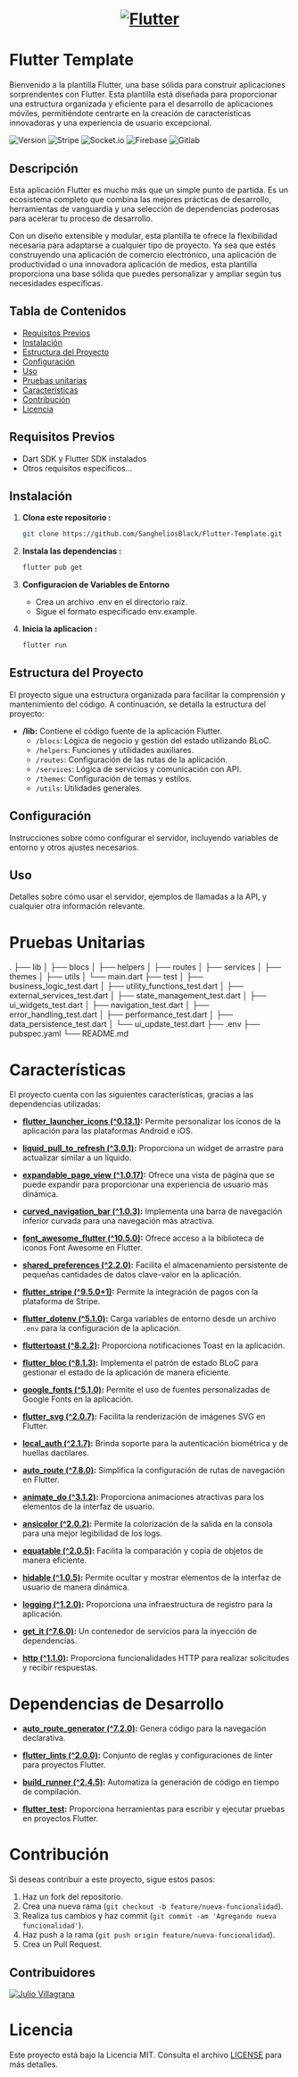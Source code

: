 <a href="https://flutter.dev/">
  <h1 align="center">
    <picture>
      <source media="(prefers-color-scheme: dark)" srcset="https://storage.googleapis.com/cms-storage-bucket/6e19fee6b47b36ca613f.png">
      <img alt="Flutter" src="https://storage.googleapis.com/cms-storage-bucket/c823e53b3a1a7b0d36a9.png">
    </picture>
  </h1>
</a>

# Flutter Template

Bienvenido a la plantilla Flutter, una base sólida para construir aplicaciones sorprendentes con Flutter. Esta plantilla está diseñada para proporcionar una estructura organizada y eficiente para el desarrollo de aplicaciones móviles, permitiéndote centrarte en la creación de características innovadoras y una experiencia de usuario excepcional.

![Version](https://img.shields.io/badge/Version-1.0.0-00d679?style=for-the-badge&logo=V)
![Stripe](https://img.shields.io/badge/Stripe-7455E8?style=for-the-badge&logo=Stripe&logoColor=white)
![Socket.io](https://img.shields.io/badge/Socket.io-000000?style=for-the-badge&logo=Socket.io&logoColor=white)
![Firebase](https://img.shields.io/badge/Firebase-4887E7?style=for-the-badge&logo=Firebase&logoColor=F4D208)
![Gitlab](https://img.shields.io/badge/Gitlab-FFFFFF?style=for-the-badge&logo=Gitlab&logoColor=#D74A2C)





## Descripción

Esta aplicación Flutter es mucho más que un simple punto de partida. Es un ecosistema completo que combina las mejores prácticas de desarrollo, herramientas de vanguardia y una selección de dependencias poderosas para acelerar tu proceso de desarrollo.

Con un diseño extensible y modular, esta plantilla te ofrece la flexibilidad necesaria para adaptarse a cualquier tipo de proyecto. Ya sea que estés construyendo una aplicación de comercio electrónico, una aplicación de productividad o una innovadora aplicación de medios, esta plantilla proporciona una base sólida que puedes personalizar y ampliar según tus necesidades específicas.

## Tabla de Contenidos

- [Requisitos Previos](#requisitos-previos)
- [Instalación](#instalación)
- [Estructura del Proyecto](#estructura-del-proyecto)
- [Configuración](#configuración)
- [Uso](#uso)
- [Pruebas unitarias](#pruebas-unitarias)
- [Características](#características)
- [Contribución](#contribución)
- [Licencia](#licencia)

## Requisitos Previos

- Dart SDK y Flutter SDK instalados
- Otros requisitos específicos...

## Instalación

1. **Clona este repositorio :**
   ```bash
   git clone https://github.com/SangheliosBlack/Flutter-Template.git

2. **Instala las dependencias :**
    ```bash
    flutter pub get

3. **Configuracion de Variables de Entorno**
   - Crea un archivo .env en el directorio raíz.
   - Sigue el formato especificado env.example.

4. **Inicia la aplicacion :**
    ```bash
    flutter run

## Estructura del Proyecto

El proyecto sigue una estructura organizada para facilitar la comprensión y mantenimiento del código. A continuación, se detalla la estructura del proyecto:

- **/lib:** Contiene el código fuente de la aplicación Flutter.
  - `/blocs`: Lógica de negocio y gestión del estado utilizando BLoC.
  - `/helpers`: Funciones y utilidades auxiliares.
  - `/routes`: Configuración de las rutas de la aplicación.
  - `/services`: Lógica de servicios y comunicación con API.
  - `/themes`: Configuración de temas y estilos.
  - `/utils`: Utilidades generales.

## Configuración

Instrucciones sobre cómo configurar el servidor, incluyendo variables de entorno y otros ajustes necesarios.

## Uso
Detalles sobre cómo usar el servidor, ejemplos de llamadas a la API, y cualquier otra información relevante.

# Pruebas Unitarias

.
├── lib
│   ├── blocs
│   ├── helpers
│   ├── routes
│   ├── services
│   ├── themes
│   ├── utils
│   └── main.dart
├── test
│   ├── business_logic_test.dart
│   ├── utility_functions_test.dart
│   ├── external_services_test.dart
│   ├── state_management_test.dart
│   ├── ui_widgets_test.dart
│   ├── navigation_test.dart
│   ├── error_handling_test.dart
│   ├── performance_test.dart
│   ├── data_persistence_test.dart
│   └── ui_update_test.dart
├── .env
├── pubspec.yaml
└── README.md

# Características

El proyecto cuenta con las siguientes características, gracias a las dependencias utilizadas:

- **[flutter_launcher_icons (^0.13.1)](https://pub.dev/packages/flutter_launcher_icons):** Permite personalizar los íconos de la aplicación para las plataformas Android e iOS.

- **[liquid_pull_to_refresh (^3.0.1)](https://pub.dev/packages/liquid_pull_to_refresh):** Proporciona un widget de arrastre para actualizar similar a un líquido.

- **[expandable_page_view (^1.0.17)](https://pub.dev/packages/expandable_page_view):** Ofrece una vista de página que se puede expandir para proporcionar una experiencia de usuario más dinámica.

- **[curved_navigation_bar (^1.0.3)](https://pub.dev/packages/curved_navigation_bar):** Implementa una barra de navegación inferior curvada para una navegación más atractiva.

- **[font_awesome_flutter (^10.5.0)](https://pub.dev/packages/font_awesome_flutter):** Ofrece acceso a la biblioteca de iconos Font Awesome en Flutter.

- **[shared_preferences (^2.2.0)](https://pub.dev/packages/shared_preferences):** Facilita el almacenamiento persistente de pequeñas cantidades de datos clave-valor en la aplicación.

- **[flutter_stripe (^9.5.0+1)](https://pub.dev/packages/flutter_stripe):** Permite la integración de pagos con la plataforma de Stripe.

- **[flutter_dotenv (^5.1.0)](https://pub.dev/packages/flutter_dotenv):** Carga variables de entorno desde un archivo `.env` para la configuración de la aplicación.

- **[fluttertoast (^8.2.2)](https://pub.dev/packages/fluttertoast):** Proporciona notificaciones Toast en la aplicación.

- **[flutter_bloc (^8.1.3)](https://pub.dev/packages/flutter_bloc):** Implementa el patrón de estado BLoC para gestionar el estado de la aplicación de manera eficiente.

- **[google_fonts (^5.1.0)](https://pub.dev/packages/google_fonts):** Permite el uso de fuentes personalizadas de Google Fonts en la aplicación.

- **[flutter_svg (^2.0.7)](https://pub.dev/packages/flutter_svg):** Facilita la renderización de imágenes SVG en Flutter.

- **[local_auth (^2.1.7)](https://pub.dev/packages/local_auth):** Brinda soporte para la autenticación biométrica y de huellas dactilares.

- **[auto_route (^7.8.0)](https://pub.dev/packages/auto_route):** Simplifica la configuración de rutas de navegación en Flutter.

- **[animate_do (^3.1.2)](https://pub.dev/packages/animate_do):** Proporciona animaciones atractivas para los elementos de la interfaz de usuario.

- **[ansicolor (^2.0.2)](https://pub.dev/packages/ansicolor):** Permite la colorización de la salida en la consola para una mejor legibilidad de los logs.

- **[equatable (^2.0.5)](https://pub.dev/packages/equatable):** Facilita la comparación y copia de objetos de manera eficiente.

- **[hidable (^1.0.5)](https://pub.dev/packages/hidable):** Permite ocultar y mostrar elementos de la interfaz de usuario de manera dinámica.

- **[logging (^1.2.0)](https://pub.dev/packages/logging):** Proporciona una infraestructura de registro para la aplicación.

- **[get_it (^7.6.0)](https://pub.dev/packages/get_it):** Un contenedor de servicios para la inyección de dependencias.

- **[http (^1.1.0)](https://pub.dev/packages/http):** Proporciona funcionalidades HTTP para realizar solicitudes y recibir respuestas.

# Dependencias de Desarrollo

- **[auto_route_generator (^7.2.0)](https://pub.dev/packages/auto_route_generator):** Genera código para la navegación declarativa.

- **[flutter_lints (^2.0.0)](https://pub.dev/packages/flutter_lints):** Conjunto de reglas y configuraciones de linter para proyectos Flutter.

- **[build_runner (^2.4.5)](https://pub.dev/packages/build_runner):** Automatiza la generación de código en tiempo de compilación.

- **[flutter_test](https://pub.dev/packages/flutter_test):** Proporciona herramientas para escribir y ejecutar pruebas en proyectos Flutter.

# Contribución

Si deseas contribuir a este proyecto, sigue estos pasos:

1. Haz un fork del repositorio.
2. Crea una nueva rama (`git checkout -b feature/nueva-funcionalidad`).
3. Realiza tus cambios y haz commit (`git commit -am 'Agregando nueva funcionalidad'`).
4. Haz push a la rama (`git push origin feature/nueva-funcionalidad`).
5. Crea un Pull Request.

## Contribuidores

[![Julio Villagrana](https://avatars.githubusercontent.com/u/50421116?s=96&v=4)](https://github.com/SangheliosBlack)

# Licencia

Este proyecto está bajo la Licencia MIT. Consulta el archivo [LICENSE](LICENSE) para más detalles.